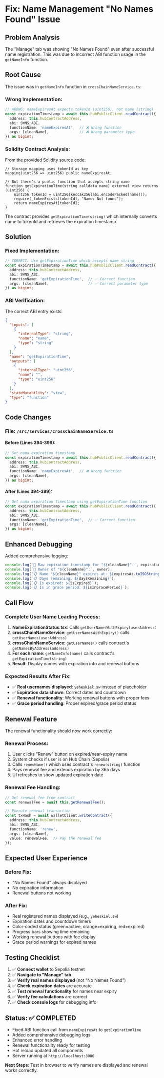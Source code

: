 # Fix: Name Management "No Names Found" Issue

## Problem Analysis
The "Manage" tab was showing "No Names Found" even after successful name registration. This was due to incorrect ABI function usage in the `getNameInfo` function.

## Root Cause
The issue was in `getNameInfo` function in `crossChainNameService.ts`:

### Wrong Implementation:
```typescript
// WRONG: nameExpiresAt expects tokenId (uint256), not name (string)
const expirationTimestamp = await this.hubPublicClient.readContract({
  address: this.hubContractAddress,
  abi: SWNS_ABI,
  functionName: 'nameExpiresAt',  // ❌ Wrong function
  args: [cleanName],              // ❌ Wrong parameter type
}) as bigint;
```

### Solidity Contract Analysis:
From the provided Solidity source code:

```solidity
// Storage mapping uses tokenId as key
mapping(uint256 => uint256) public nameExpiresAt;

// But there's a public function that accepts string name
function getExpirationTime(string calldata name) external view returns (uint256) {
    uint256 tokenId = uint256(keccak256(abi.encodePacked(name)));
    require(_tokenExists[tokenId], "Name: Not found");
    return nameExpiresAt[tokenId];
}
```

The contract provides `getExpirationTime(string)` which internally converts name to tokenId and retrieves the expiration timestamp.

## Solution

### Fixed Implementation:
```typescript
// CORRECT: Use getExpirationTime which accepts name string
const expirationTimestamp = await this.hubPublicClient.readContract({
  address: this.hubContractAddress,
  abi: SWNS_ABI,
  functionName: 'getExpirationTime',  // ✅ Correct function
  args: [cleanName],                  // ✅ Correct parameter type
}) as bigint;
```

### ABI Verification:
The correct ABI entry exists:
```json
{
  "inputs": [
    {
      "internalType": "string",
      "name": "name",
      "type": "string"
    }
  ],
  "name": "getExpirationTime",
  "outputs": [
    {
      "internalType": "uint256",
      "name": "",
      "type": "uint256"
    }
  ],
  "stateMutability": "view",
  "type": "function"
}
```

## Code Changes

### File: `/src/services/crossChainNameService.ts`

#### Before (Lines 394-399):
```typescript
// Get nama expiration timestamp
const expirationTimestamp = await this.hubPublicClient.readContract({
  address: this.hubContractAddress,
  abi: SWNS_ABI,
  functionName: 'nameExpiresAt',  // ❌ Wrong function
  args: [cleanName],
}) as bigint;
```

#### After (Lines 394-399):
```typescript
// Get nama expiration timestamp using getExpirationTime function
const expirationTimestamp = await this.hubPublicClient.readContract({
  address: this.hubContractAddress,
  abi: SWNS_ABI,
  functionName: 'getExpirationTime',  // ✅ Correct function
  args: [cleanName],
}) as bigint;
```

## Enhanced Debugging

Added comprehensive logging:
```typescript
console.log(`📅 Raw expiration timestamp for "${cleanName}":`, expirationTimestamp.toString());
console.log(`👤 Owner of "${cleanName}":`, owner);
console.log(`📋 Name "${cleanName}" expires at: ${expiresAt.toISOString()}`);
console.log(`📋 Days remaining: ${daysRemaining}`);
console.log(`📋 Is expired: ${isExpired}`);
console.log(`📋 Is in grace period: ${isInGracePeriod}`);
```

## Call Flow

### Complete User Name Loading Process:
1. **NameExpirationStatus.tsx**: Calls `getUserNamesWithExpiry(userAddress)`
2. **crossChainNameService**: `getUserNamesWithExpiry()` calls `getUserNames(userAddress)`
3. **crossChainNameService**: `getUserNames()` calls contract's `getNamesByAddress(address)`
4. **For each name**: `getNameInfo(name)` calls contract's `getExpirationTime(string)`
5. **Result**: Display names with expiration info and renewal buttons

### Expected Results After Fix:
- ✅ **Real usernames displayed**: `yeheskiel.sw` instead of placeholder
- ✅ **Expiration data shown**: Correct dates and countdown
- ✅ **Renewal functionality**: Working renewal buttons with proper fees
- ✅ **Grace period handling**: Proper expired/grace period status

## Renewal Feature

The renewal functionality should now work correctly:

### Renewal Process:
1. User clicks "Renew" button on expired/near-expiry name
2. System checks if user is on Hub Chain (Sepolia)
3. Calls `renewName()` which uses contract's `renew(string)` function
4. Pays renewal fee and extends expiration by 365 days
5. UI refreshes to show updated expiration date

### Renewal Fee Handling:
```typescript
// Get renewal fee from contract
const renewalFee = await this.getRenewalFee();

// Execute renewal transaction
const txHash = await walletClient.writeContract({
  address: this.hubContractAddress,
  abi: SWNS_ABI,
  functionName: 'renew',
  args: [cleanName],
  value: renewalFee,  // Pay the renewal fee
});
```

## Expected User Experience

### Before Fix:
- "No Names Found" always displayed
- No expiration information
- Renewal buttons not working

### After Fix:
- Real registered names displayed (e.g., `yeheskiel.sw`)
- Expiration dates and countdown timers
- Color-coded status (green=active, orange=expiring, red=expired)
- Progress bars showing time remaining
- Working renewal buttons with fee display
- Grace period warnings for expired names

## Testing Checklist

1. ✅ **Connect wallet** to Sepolia testnet
2. ✅ **Navigate to "Manage" tab**
3. ✅ **Verify real names displayed** (not "No Names Found")
4. ✅ **Check expiration dates** are accurate
5. ✅ **Test renewal functionality** for names near expiry
6. ✅ **Verify fee calculations** are correct
7. ✅ **Check console logs** for debugging info

## Status: ✅ COMPLETED

- Fixed ABI function call from `nameExpiresAt` to `getExpirationTime`
- Added comprehensive debugging logs
- Enhanced error handling
- Renewal functionality ready for testing
- Hot reload updated all components
- Server running at `http://localhost:8080`

**Next Steps**: Test in browser to verify names are displayed and renewal works correctly.
